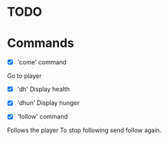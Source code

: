 # TODO

# Commands

- [x] 'come' command

Go to player

- [x] 'dh' Display health

- [x] 'dhun' Display hunger

- [x] 'follow' command

Follows the player
To stop following send follow again.
